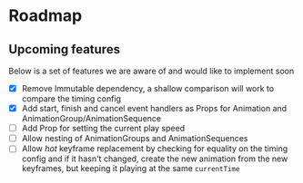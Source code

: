 # Roadmap 

## Upcoming features 

Below is a set of features we are aware of and would like to implement soon

- [x] Remove Immutable dependency, a shallow comparison will work to compare the timing config
- [x] Add start, finish and cancel event handlers as Props for Animation and AnimationGroup/AnimationSequence
- [ ] Add Prop for setting the current play speed
- [ ] Allow nesting of AnimationGroups and AnimationSequences
- [ ] Allow *hot* keyframe replacement by checking for equality on the timing config and if it hasn't changed, create the 
new animation from the new keyframes, but keeping it playing at the same `currentTime`
